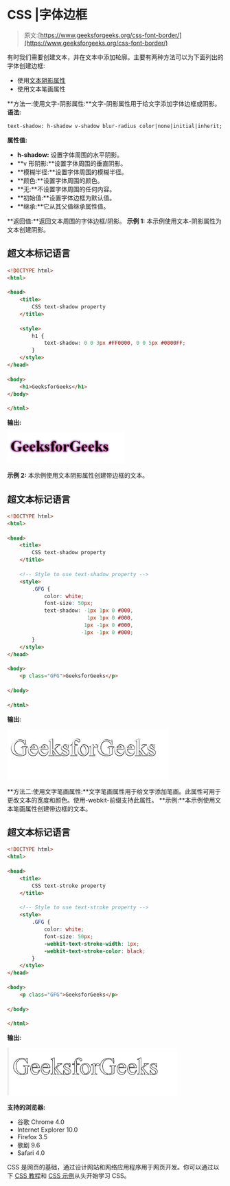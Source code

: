 # CSS |字体边框

> 原文:[https://www.geeksforgeeks.org/css-font-border/](https://www.geeksforgeeks.org/css-font-border/)

有时我们需要创建文本，并在文本中添加轮廓。主要有两种方法可以为下面列出的字体创建边框:

*   使用[文本阴影属性](https://www.geeksforgeeks.org/css-text-shadow-property/)
*   使用文本笔画属性

**方法一:使用文字-阴影属性:**文字-阴影属性用于给文字添加字体边框或阴影。
**语法:**

```html
text-shadow: h-shadow v-shadow blur-radius color|none|initial|inherit;
```

**属性值:**

*   **h-shadow:** 设置字体周围的水平阴影。
*   **v 形阴影:**设置字体周围的垂直阴影。
*   **模糊半径:**设置字体周围的模糊半径。
*   **颜色:**设置字体周围的颜色。
*   **无:**不设置字体周围的任何内容。
*   **初始值:**设置字体边框为默认值。
*   **继承:**它从其父值继承属性值。

**返回值:**返回文本周围的字体边框/阴影。
**示例 1:** 本示例使用文本-阴影属性为文本创建阴影。

## 超文本标记语言

```html
<!DOCTYPE html>
<html>

<head>
    <title>
        CSS text-shadow property
    </title>

    <style>
        h1 {
            text-shadow: 0 0 3px #FF0000, 0 0 5px #0000FF;
        }
    </style>
</head>

<body>
    <h1>GeeksforGeeks</h1>
</body>

</html>                    
```

**输出:**

![](img/21a8ff9bffde51aedfe1c85be3fe8dc3.png)

**示例 2:** 本示例使用文本阴影属性创建带边框的文本。

## 超文本标记语言

```html
<!DOCTYPE html>
<html>

<head>
    <title>
        CSS text-shadow property
    </title>

    <!-- Style to use text-shadow property -->
    <style>
        .GFG {
            color: white;
            font-size: 50px;
            text-shadow: -1px 1px 0 #000,
                          1px 1px 0 #000,
                         1px -1px 0 #000,
                        -1px -1px 0 #000;
        }
    </style>
</head>

<body>
    <p class="GFG">GeeksforGeeks</p>

</body>

</html>                    
```

**输出:**

![](img/67c396eb783b85001dcc04f190ee04f8.png)

**方法二:使用文字笔画属性:**文字笔画属性用于给文字添加笔画。此属性可用于更改文本的宽度和颜色。使用-webkit-前缀支持此属性。
**示例:**本示例使用文本笔画属性创建带边框的文本。

## 超文本标记语言

```html
<!DOCTYPE html>
<html>

<head>
    <title>
        CSS text-stroke property
    </title>

    <!-- Style to use text-stroke property -->
    <style>
        .GFG {
            color: white;
            font-size: 50px;
            -webkit-text-stroke-width: 1px;
            -webkit-text-stroke-color: black;
        }
    </style>
</head>

<body>
    <p class="GFG">GeeksforGeeks</p>

</body>

</html>                    
```

**输出:**

![](img/94884ccdc3dbc76796956db28bb52bd8.png)

**支持的浏览器:**

*   谷歌 Chrome 4.0
*   Internet Explorer 10.0
*   Firefox 3.5
*   歌剧 9.6
*   Safari 4.0

CSS 是网页的基础，通过设计网站和网络应用程序用于网页开发。你可以通过以下 [CSS 教程](https://www.geeksforgeeks.org/css-tutorials/)和 [CSS 示例](https://www.geeksforgeeks.org/css-examples/)从头开始学习 CSS。